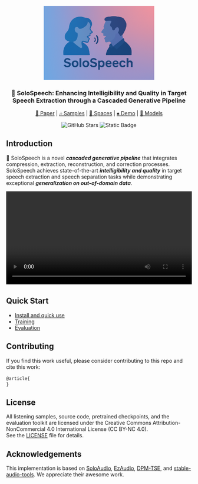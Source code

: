 <p align="center">
  <img src="assets/solospeech.png" width="300">
</p>
<h3  align="center">🎸 SoloSpeech: Enhancing Intelligibility and Quality in Target Speech Extraction through a Cascaded Generative Pipeline</h3>

<p align="center">
 <a href="https://arxiv.org/">📜 Paper</a> | <a href="https://wanghelin1997.github.io/SoloSpeech-Demo/">🎶 Samples</a> | <a href="https://huggingface.co/spaces/OpenSound/SoloSpeech/">🤖 Spaces</a> | <a href="https://colab.research.google.com/drive/1cEcyp2rFP2DOLY4BLjaKksF48-xXQAdQ?usp=sharing">♠️ Demo</a> | <a href="https://huggingface.co/OpenSound/SoloSpeech-models/">🚀 Models</a>
</p>
<p align="center">
  <img src="https://img.shields.io/github/stars/WangHelin1997/SoloSpeech?style=social" alt="GitHub Stars" />
  <img alt="Static Badge" src="https://img.shields.io/badge/license-CC%20BY--NC%204.0-blue.svg" />
</p>

## Introduction

🎸 SoloSpeech is a novel ***cascaded generative pipeline*** that integrates compression, extraction, reconstruction, and correction processes. SoloSpeech achieves state-of-the-art ***intelligibility and quality*** in target speech extraction and speech separation tasks while demonstrating exceptional ***generalization on out-of-domain data***.


<video width="100%" controls>
  <source src="https://github.com/WangHelin1997/SoloSpeech/blob/main/assets/solospeech-demo.mp4" type="video/mp4">
</video>

## Quick Start
- [Install and quick use](docs/quick_use.md)
- [Training](docs/training.md)
- [Evaluation](docs/evaluation.md)


## Contributing

If you find this work useful, please consider contributing to this repo and cite this work:
```
@article{
}
```

## License
All listening samples, source code, pretrained checkpoints, and the evaluation toolkit are licensed under the Creative Commons Attribution-NonCommercial 4.0 International License (CC BY-NC 4.0).  
See the [LICENSE](./LICENSE) file for details.

## Acknowledgements

This implementation is based on [SoloAudio](https://github.com/WangHelin1997/SoloAudio), [EzAudio](https://github.com/haidog-yaqub/EzAudio), [DPM-TSE](https://github.com/haidog-yaqub/DPMTSE), and [stable-audio-tools](https://github.com/Stability-AI/stable-audio-tools). We appreciate their awesome work.


